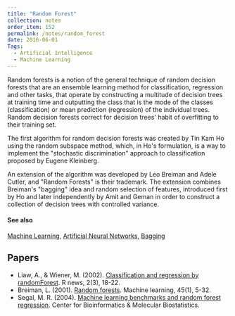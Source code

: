 ```yaml
---
title: "Random Forest"
collection: notes
order_item: 152
permalink: /notes/random_forest
date: 2016-06-01
Tags:
  - Artificial Intelligence
  - Machine Learning
---
```


Random forests is a notion of the general technique of random decision forests that are an ensemble learning method for classification, regression and other tasks, that operate by constructing a multitude of decision trees at training time and outputting the class that is the mode of the classes (classification) or mean prediction (regression) of the individual trees. Random decision forests correct for decision trees' habit of overfitting to their training set.

The first algorithm for random decision forests was created by Tin Kam Ho using the random subspace method, which, in Ho's formulation, is a way to implement the "stochastic discrimination" approach to classification proposed by Eugene Kleinberg.

An extension of the algorithm was developed by Leo Breiman and Adele Cutler, and "Random Forests" is their trademark. The extension combines Breiman's "bagging" idea and random selection of features, introduced first by Ho and later independently by Amit and Geman in order to construct a collection of decision trees with controlled variance.


#### See also
[Machine Learning](/notes/machine_learning), [Artificial Neural Networks](/notes/artificial_neural_networks), [Bagging](/notes/bagging)




## Papers
* Liaw, A., & Wiener, M. (2002). [Classification and regression by randomForest](ftp://131.252.97.79/Transfer/Treg/WFRE_Articles/Liaw_02_Classification%20and%20regression%20by%20randomForest.pdf). R news, 2(3), 18-22.
* Breiman, L. (2001). [Random forests](http://machinelearning202.pbworks.com/w/file/fetch/60606349/breiman_randomforests.pdf). Machine learning, 45(1), 5-32.
* Segal, M. R. (2004). [Machine learning benchmarks and random forest regression](https://escholarship.org/uc/item/35x3v9t4.pdf). Center for Bioinformatics & Molecular Biostatistics.




